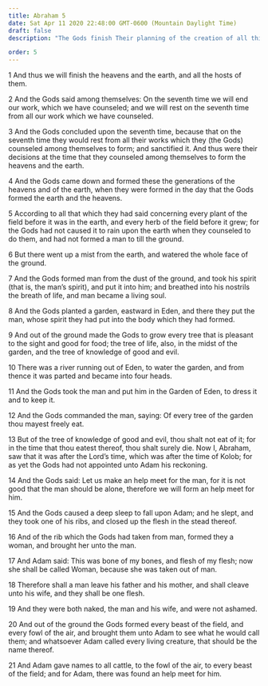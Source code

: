 ```yaml
---
title: Abraham 5
date: Sat Apr 11 2020 22:48:00 GMT-0600 (Mountain Daylight Time)
draft: false
description: "The Gods finish Their planning of the creation of all things—They bring to pass the Creation according to Their plans—Adam names every living creature."

order: 5
---
```

    
1 And thus we will finish the heavens and the earth, and all the hosts of them.

2 And the Gods said among themselves: On the seventh time we will end our work, which we have counseled; and we will rest on the seventh time from all our work which we have counseled.

3 And the Gods concluded upon the seventh time, because that on the seventh time they would rest from all their works which they (the Gods) counseled among themselves to form; and sanctified it. And thus were their decisions at the time that they counseled among themselves to form the heavens and the earth.

4 And the Gods came down and formed these the generations of the heavens and of the earth, when they were formed in the day that the Gods formed the earth and the heavens.

5 According to all that which they had said concerning every plant of the field before it was in the earth, and every herb of the field before it grew; for the Gods had not caused it to rain upon the earth when they counseled to do them, and had not formed a man to till the ground.

6 But there went up a mist from the earth, and watered the whole face of the ground.

7 And the Gods formed man from the dust of the ground, and took his spirit (that is, the man’s spirit), and put it into him; and breathed into his nostrils the breath of life, and man became a living soul.

8 And the Gods planted a garden, eastward in Eden, and there they put the man, whose spirit they had put into the body which they had formed.

9 And out of the ground made the Gods to grow every tree that is pleasant to the sight and good for food; the tree of life, also, in the midst of the garden, and the tree of knowledge of good and evil.

10 There was a river running out of Eden, to water the garden, and from thence it was parted and became into four heads.

11 And the Gods took the man and put him in the Garden of Eden, to dress it and to keep it.

12 And the Gods commanded the man, saying: Of every tree of the garden thou mayest freely eat.

13 But of the tree of knowledge of good and evil, thou shalt not eat of it; for in the time that thou eatest thereof, thou shalt surely die. Now I, Abraham, saw that it was after the Lord’s time, which was after the time of Kolob; for as yet the Gods had not appointed unto Adam his reckoning.

14 And the Gods said: Let us make an help meet for the man, for it is not good that the man should be alone, therefore we will form an help meet for him.

15 And the Gods caused a deep sleep to fall upon Adam; and he slept, and they took one of his ribs, and closed up the flesh in the stead thereof.

16 And of the rib which the Gods had taken from man, formed they a woman, and brought her unto the man.

17 And Adam said: This was bone of my bones, and flesh of my flesh; now she shall be called Woman, because she was taken out of man.

18 Therefore shall a man leave his father and his mother, and shall cleave unto his wife, and they shall be one flesh.

19 And they were both naked, the man and his wife, and were not ashamed.

20 And out of the ground the Gods formed every beast of the field, and every fowl of the air, and brought them unto Adam to see what he would call them; and whatsoever Adam called every living creature, that should be the name thereof.

21 And Adam gave names to all cattle, to the fowl of the air, to every beast of the field; and for Adam, there was found an help meet for him.

